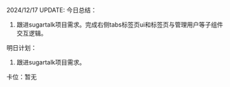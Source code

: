 2024/12/17 UPDATE:
今日总结：
1. 跟进sugartalk项目需求。完成右侧tabs标签页ui和标签页与管理用户等子组件交互逻辑。

明日计划：
1. 跟进sugartalk项目需求。

卡位：暂无